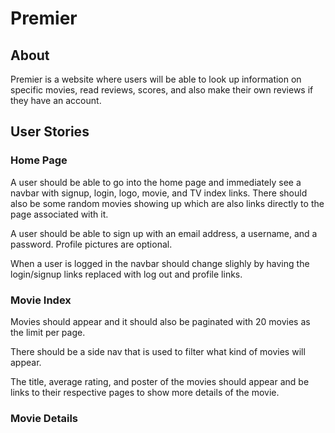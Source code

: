 # Premier

## About

Premier is a website where users will be able to look up information on specific movies, read reviews, scores, and also make their own reviews if they have an account.

## User Stories

### Home Page

A user should be able to go into the home page and immediately see a navbar with signup, login, logo, movie, and TV index links. There should also be some random movies showing up which are also links directly to the page associated with it.

A user should be able to sign up with an email address, a username, and a password. Profile pictures are optional.

When a user is logged in the navbar should change slighly by having the login/signup links replaced with log out and profile links.

### Movie Index

Movies should appear and it should also be paginated with 20 movies as the limit per page.

There should be a side nav that is used to filter what kind of movies will appear.

The title, average rating, and poster of the movies should appear and be links to their respective pages to show more details of the movie.

### Movie Details



